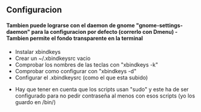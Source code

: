 ## Configuracion
#### Tambien puede lograrse con el daemon de gnome "gnome-settings-daemon" para la configuracion por defecto (correrlo con Dmenu) - Tambien permite el fondo transparente en la terminal
- Instalar xbindkeys
- Crear un ~/.xbindkeysrc vacio
- Comprobar los nombres de las teclas con "xbindkeys -k"
- Comprobar como configurar con "xbindkeys -d"
- Configurar el .xbindkeysrc (como el que esta subido)

* Hay que tener en cuenta que los scripts usan "sudo" y este ha de ser configurado para no pedir contraseña al menos con esos scripts (yo los guardo en /bin/) 
